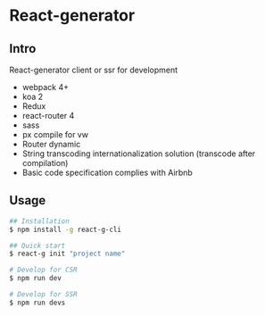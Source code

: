 # React-generator

## Intro
React-generator client or ssr for development

* webpack 4+
* koa 2
* Redux
* react-router 4
* sass
* px compile for vw
* Router dynamic
* String transcoding internationalization solution (transcode after compilation)
* Basic code specification complies with Airbnb

## Usage
```sh
## Installation
$ npm install -g react-g-cli

## Quick start
$ react-g init "project name"

# Develop for CSR
$ npm run dev

# Develop for SSR
$ npm run devs
```
